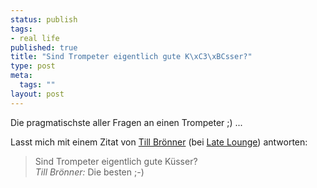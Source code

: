 ```yaml
--- 
status: publish
tags: 
- real life
published: true
title: "Sind Trompeter eigentlich gute K\xC3\xBCsser?"
type: post
meta: 
  tags: ""
layout: post
---
```

<p>Die pragmatischste aller Fragen an einen Trompeter ;) ...</p>

<p>Lasst mich mit einem Zitat von <a target="_BLANK" href="http://www.tillbroenner.de/" title="http://www.tillbroenner.de/" onmouseover="window.status='http://www.tillbroenner.de/';return true;" onmouseout="window.status='';return true;">Till Brönner</a> (bei <a target="_BLANK" href="http://www.latelounge.de/Portal/PCC/mattscheibe/club/club04_06/till_broenner_gb.0.html" title="http://www.latelounge.de/Portal/PCC/mattscheibe/club/club04_06/till_broenner_gb.0.html" onmouseover="window.status='http://www.latelounge.de/Portal/PCC/mattscheibe/club/club04_06/till_broenner_gb.0.html';return true;" onmouseout="window.status='';return true;">Late Lounge</a>) antworten:</p>

<blockquote><p>Sind Trompeter eigentlich gute Küsser?<br />
<i>Till Brönner:</i> Die besten ;-)</p>

</blockquote>

